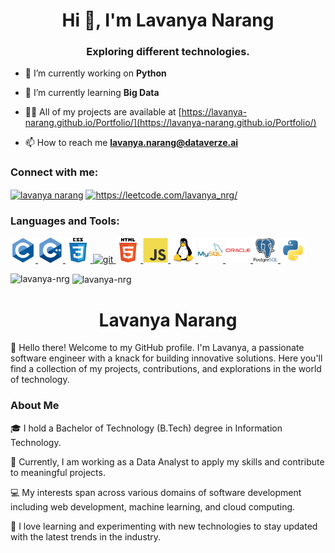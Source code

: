 <h1 align="center">Hi 👋, I'm Lavanya Narang</h1>
<h3 align="center">Exploring different technologies.</h3>

- 🔭 I’m currently working on **Python**

- 🌱 I’m currently learning **Big Data**

- 👨‍💻 All of my projects are available at [https://lavanya-narang.github.io/Portfolio/](https://lavanya-narang.github.io/Portfolio/)

- 📫 How to reach me **lavanya.narang@dataverze.ai**

<h3 align="left">Connect with me:</h3>
<p align="left">
<a href="https://linkedin.com/in/lavanya narang" target="blank"><img align="center" src="https://raw.githubusercontent.com/rahuldkjain/github-profile-readme-generator/master/src/images/icons/Social/linked-in-alt.svg" alt="lavanya narang" height="30" width="40" /></a>
<a href="https://www.leetcode.com/https://leetcode.com/lavanya_nrg/" target="blank"><img align="center" src="https://raw.githubusercontent.com/rahuldkjain/github-profile-readme-generator/master/src/images/icons/Social/leet-code.svg" alt="https://leetcode.com/lavanya_nrg/" height="30" width="40" /></a>
</p>

<h3 align="left">Languages and Tools:</h3>
<p align="left"> <a href="https://www.cprogramming.com/" target="_blank" rel="noreferrer"> <img src="https://raw.githubusercontent.com/devicons/devicon/master/icons/c/c-original.svg" alt="c" width="40" height="40"/> </a> <a href="https://www.w3schools.com/cpp/" target="_blank" rel="noreferrer"> <img src="https://raw.githubusercontent.com/devicons/devicon/master/icons/cplusplus/cplusplus-original.svg" alt="cplusplus" width="40" height="40"/> </a> <a href="https://www.w3schools.com/css/" target="_blank" rel="noreferrer"> <img src="https://raw.githubusercontent.com/devicons/devicon/master/icons/css3/css3-original-wordmark.svg" alt="css3" width="40" height="40"/> </a> <a href="https://git-scm.com/" target="_blank" rel="noreferrer"> <img src="https://www.vectorlogo.zone/logos/git-scm/git-scm-icon.svg" alt="git" width="40" height="40"/> </a> <a href="https://www.w3.org/html/" target="_blank" rel="noreferrer"> <img src="https://raw.githubusercontent.com/devicons/devicon/master/icons/html5/html5-original-wordmark.svg" alt="html5" width="40" height="40"/> </a> <a href="https://developer.mozilla.org/en-US/docs/Web/JavaScript" target="_blank" rel="noreferrer"> <img src="https://raw.githubusercontent.com/devicons/devicon/master/icons/javascript/javascript-original.svg" alt="javascript" width="40" height="40"/> </a> <a href="https://www.linux.org/" target="_blank" rel="noreferrer"> <img src="https://raw.githubusercontent.com/devicons/devicon/master/icons/linux/linux-original.svg" alt="linux" width="40" height="40"/> </a> <a href="https://www.mysql.com/" target="_blank" rel="noreferrer"> <img src="https://raw.githubusercontent.com/devicons/devicon/master/icons/mysql/mysql-original-wordmark.svg" alt="mysql" width="40" height="40"/> </a> <a href="https://www.oracle.com/" target="_blank" rel="noreferrer"> <img src="https://raw.githubusercontent.com/devicons/devicon/master/icons/oracle/oracle-original.svg" alt="oracle" width="40" height="40"/> </a> <a href="https://www.postgresql.org" target="_blank" rel="noreferrer"> <img src="https://raw.githubusercontent.com/devicons/devicon/master/icons/postgresql/postgresql-original-wordmark.svg" alt="postgresql" width="40" height="40"/> </a> <a href="https://www.python.org" target="_blank" rel="noreferrer"> <img src="https://raw.githubusercontent.com/devicons/devicon/master/icons/python/python-original.svg" alt="python" width="40" height="40"/> </a> </p>

<p><img align="left" src="https://github-readme-stats.vercel.app/api/top-langs?username=lavanya-nrg&show_icons=true&locale=en&layout=compact" alt="lavanya-nrg" /></p>

<p>&nbsp;<img align="center" src="https://github-readme-stats.vercel.app/api?username=lavanya-nrg&show_icons=true&locale=en" alt="lavanya-nrg" /></p>



<h1 align="center">Lavanya Narang</h1>

👋 Hello there! Welcome to my GitHub profile. I'm Lavanya, a passionate software engineer with a knack for building innovative solutions. Here you'll find a collection of my projects, contributions, and explorations in the world of technology.
<br>
<h3>About Me</h3>

🎓 I hold a Bachelor of Technology (B.Tech) degree in Information Technology.

💼 Currently, I am working as a Data Analyst to apply my skills and contribute to meaningful projects.

💻 My interests span across various domains of software development including web development, machine learning, and cloud computing.

🚀 I love learning and experimenting with new technologies to stay updated with the latest trends in the industry.
